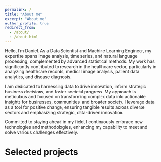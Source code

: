 ```yaml
---
permalink: /
title: "About me"
excerpt: "About me"
author_profile: true
redirect_from: 
  - /about/
  - /about.html
---
```



Hello, I'm Daniel. As a Data Scientist and Machine Learning Engineer, my expertise spans image analysis, time series, and natural language processing, complemented by advanced statistical methods. My work has significantly contributed to research in the healthcare sector, particularly in analyzing healthcare records, medical image analysis, patient data analytics, and disease diagnosis.

I am dedicated to harnessing data to drive innovation, inform strategic business decisions, and foster societal progress. My approach is meticulous and focused on transforming complex data into actionable insights for businesses, communities, and broader society. I leverage data as a tool for positive change, ensuring tangible results across diverse sectors and emphasizing strategic, data-driven innovation.

Committed to staying ahead in my field, I continuously embrace new technologies and methodologies, enhancing my capability to meet and solve various challenges effectively.




# Selected projects